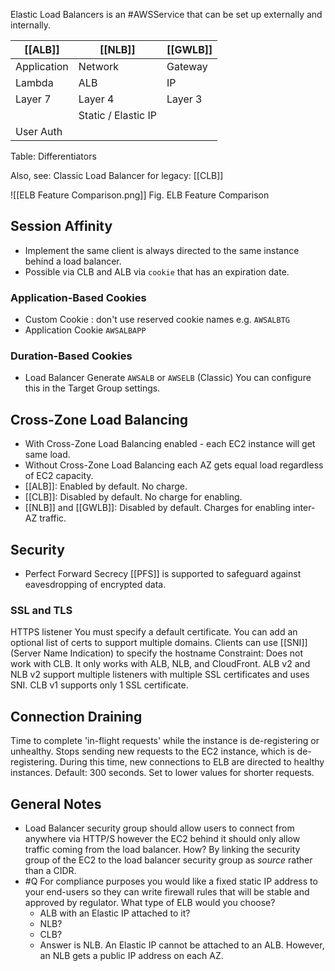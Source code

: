 Elastic Load Balancers is an #AWSService that can be set up externally and internally.

| [[ALB]]     | [[NLB]]             | [[GWLB]]    |
| ----------- | ------------------- | ------- |
| Application | Network             | Gateway |
| Lambda      | ALB                 | IP      |
| Layer 7     | Layer 4             | Layer 3 |
|             | Static / Elastic IP |         |
| User Auth   |                     |         |
Table: Differentiators

Also, see: Classic Load Balancer for legacy: [[CLB]]

![[ELB Feature Comparison.png]]
Fig. ELB Feature Comparison

## Session Affinity
- Implement the same client is always directed to the same instance behind a load balancer.
- Possible via CLB and ALB via `cookie` that has an expiration date.
### Application-Based Cookies
- Custom Cookie : don't use reserved cookie names e.g. `AWSALBTG`
- Application Cookie `AWSALBAPP` 
### Duration-Based Cookies
- Load Balancer Generate `AWSALB` or `AWSELB` (Classic)
You can configure this in the Target Group settings.

## Cross-Zone Load Balancing
- With Cross-Zone Load Balancing enabled - each EC2 instance will get same load.
- Without Cross-Zone Load Balancing each AZ gets equal load regardless of EC2 capacity.
- [[ALB]]: Enabled by default. No charge.
- [[CLB]]: Disabled by default. No charge for enabling.
- [[NLB]] and [[GWLB]]: Disabled by default. Charges for enabling inter-AZ traffic.

## Security
- Perfect Forward Secrecy [[PFS]] is supported to safeguard against eavesdropping of encrypted data.

### SSL and TLS  

HTTPS listener 
	You must specify a default certificate. 
	You can add an optional list of certs to support multiple domains.
	Clients can use [[SNI]] (Server Name Indication) to specify the hostname 
Constraint: Does not work with CLB. It only works with ALB, NLB, and CloudFront.
ALB v2 and NLB v2 support multiple listeners with multiple SSL certificates and uses SNI.
CLB v1 supports only 1 SSL certificate.

## Connection Draining
Time to complete 'in-flight requests' while the instance is de-registering or unhealthy. Stops sending new requests to the EC2 instance, which is de-registering. During this time, new connections to ELB are directed to healthy instances.
Default: 300 seconds. Set to lower values for shorter requests.

## General Notes

- Load Balancer security group should allow users to connect from anywhere via HTTP/S however the EC2 behind it should only allow traffic coming from the load balancer. How? By linking the security group of the EC2 to the load balancer security group as *source* rather than a CIDR.
- #Q For compliance purposes you would like a fixed static IP address to your end-users so they can write firewall rules that will be stable and approved by regulator. What type of ELB would you choose?
	- ALB with an Elastic IP attached to it?
	- NLB?
	- CLB?
	- Answer is NLB. An Elastic IP cannot be attached to an ALB. However, an NLB gets a public IP address on each AZ.
